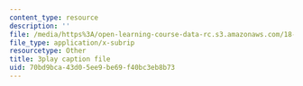 ```yaml
---
content_type: resource
description: ''
file: /media/https%3A/open-learning-course-data-rc.s3.amazonaws.com/18-01sc-single-variable-calculus-fall-2010/70bd9bca43d05ee9be69f40bc3eb8b73_TpWQlKHPyJ4.vtt
file_type: application/x-subrip
resourcetype: Other
title: 3play caption file
uid: 70bd9bca-43d0-5ee9-be69-f40bc3eb8b73
---
```


